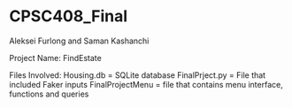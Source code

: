 # CPSC408_Final

Aleksei Furlong and Saman Kashanchi

Project Name: FindEstate

Files Involved:
Housing.db = SQLite database
FinalPrject.py = File that included Faker inputs
FinalProjectMenu = file that contains menu interface, functions and queries
